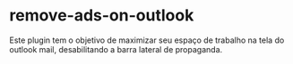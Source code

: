 # remove-ads-on-outlook
Este plugin tem o objetivo de maximizar seu espaço de trabalho na tela do outlook mail, desabilitando a barra lateral de propaganda.
